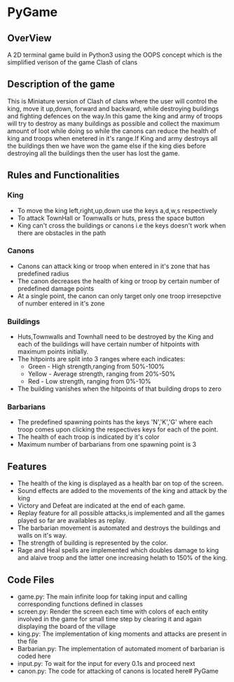 # PyGame

## OverView
A 2D terminal game build in Python3 using the OOPS concept which is the simplified verison of the game Clash of clans


## Description of the game
This is Miniature version of Clash of clans where the user will control the king, move it up,down, forward and backward, while destroying buildings and fighting defences on the way.In this game the king and army of troops will try to destroy as many buildings as possible and collect the maximum amount of loot while doing so while the canons can reduce the health of king and troops when enetered in it's range.If King and army destroys all the buildings then we have won the game else if the king dies before destroying all the buildings then the user has lost the game.


## Rules and Functionalities

### King
* To move the king left,right,up,down use the keys a,d,w,s respectively
* To attack TownHall or Townwalls or huts, press the space button 
* King can't cross the buildings or canons i.e the keys doesn't work when there are obstacles in the path


### Canons
* Canons can attack king or troop when entered in it's zone that has predefined radius
* The canon decreases the health of king or troop by certain number of predefined damage points
* At a single point, the canon can only target only one troop irresepctive of number entered in it's zone


### Buildings
* Huts,Townwalls and Townhall need to be destroyed by the King and each of the buildings will have certain number of hitpoints with maximum points initially.
* The hitpoints are split into 3 ranges where each indicates:
  - Green - High strength,ranging from 50%-100%
  - Yellow - Average strength, ranging from 20%-50%
  - Red    - Low strength, ranging from 0%-10%
* The building vanishes when the hitpoints of that building drops to zero


### Barbarians
* The predefined spawning points has the keys 'N','K','G' where each troop comes upon clicking the respectives keys for each of the point.
* The health of each troop is indicated by it's color
* Maximum number of barbarians from one spawning point is 3


## Features

* The health of the king is displayed as a health bar on top of the screen.
* Sound effects are added to the movements of the king and attack by the king
* Victory and Defeat are indicated at the end of each game.
* Replay feature for all possible attacks,is implemented and all the games played so far are availables as replay.
* The barbarian movement is automated and destroys the buildings and walls on it's way.
* The strength of building is represented by the color.
* Rage and Heal spells are implemented which doubles damage to king and alaive troop and the latter one increasing helath to 150% of the king.


## Code Files

* game.py: The main infinite loop for taking input and calling corresponding functions defined in classes
* screen.py: Render the screen each time with colors of each entity involved in the game for small time step by clearing it and again displaying the board of the village
* king.py: The implementation of king moments and attacks are present in the file
* Barbarian.py: The implementation of automated moment of barbarian is coded here
* input.py: To wait for the input for every 0.1s and proceed next
* canon.py: The code for attacking of canons is located here# PyGame
